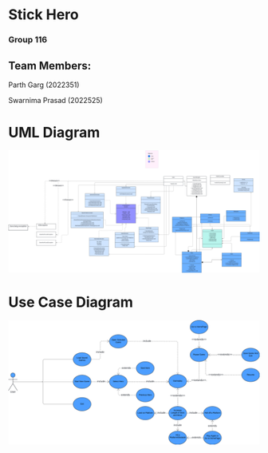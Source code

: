 # Stick Hero

### Group 116

## Team Members:
Parth Garg (2022351)

Swarnima Prasad (2022525)

# UML Diagram

![Use Case Diagram](umlDiagram.png)

# Use Case Diagram

![Use Case Diagram](UseCaseDiagram.png)
